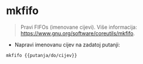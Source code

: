 # mkfifo

> Pravi FIFOs (imenovane cijevi).
> Više informacija: <https://www.gnu.org/software/coreutils/mkfifo>.

- Napravi imenovanu cijev na zadatoj putanji:

`mkfifo {{putanja/do/cijev}}`
